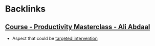 
# Backlinks
## [Course - Productivity Masterclass - Ali Abdaal](<Course - Productivity Masterclass - Ali Abdaal.md>)
- Aspect that could be [targeted intervention](<targeted intervention.md>)


